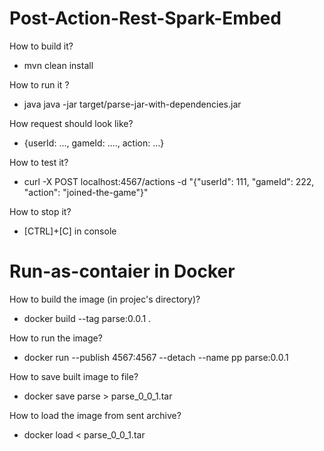 # Post-Action-Rest-Spark-Embed

How to build it?
- mvn clean install

How to run it ?
- java java -jar target/parse-jar-with-dependencies.jar 

How request should look like?
- {userId: ..., gameId: ...., action: ...}

How to test it?
- curl -X POST localhost:4567/actions -d "{"userId": 111, "gameId": 222, "action": "joined-the-game"}"

How to stop it?
- [CTRL]+[C] in console

# Run-as-contaier in Docker
How to build the image (in projec's directory)?
- docker build --tag parse:0.0.1 .

How to run the image?
- docker run --publish 4567:4567 --detach --name pp parse:0.0.1

How to save built image to file?
- docker save parse > parse_0_0_1.tar

How to load the image from sent archive?
- docker load < parse_0_0_1.tar